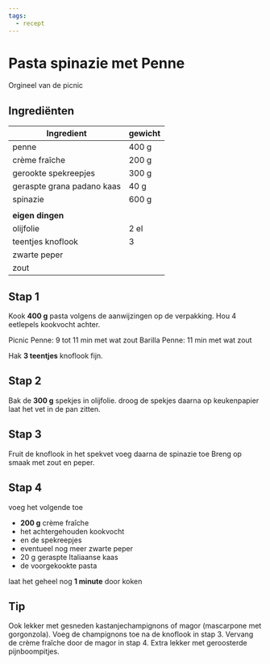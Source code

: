 ```yaml
---
tags:
  - recept
---
```


# Pasta spinazie met Penne

Orgineel van de picnic

## Ingrediënten

 | Ingredient | gewicht |
| ---- | ---- |
| penne | 400 g |
| crème fraîche | 200 g |
| gerookte spekreepjes | 300 g |
| geraspte grana padano kaas | 40 g |
| spinazie | 600 g |
|  |  |
| **eigen dingen** |  |
| olijfolie | 2 el |
| teentjes knoflook | 3 |
| zwarte peper |  |
| zout |  |

## Stap 1

Kook **400 g** pasta volgens de aanwijzingen op de verpakking.
Hou 4 eetlepels kookvocht achter.

Picnic Penne: 9 tot 11 min met wat zout
Barilla Penne: 11 min met wat zout

Hak **3 teentjes** knoflook fijn.

## Stap 2

Bak de **300 g** spekjes in olijfolie.
droog de spekjes daarna op keukenpapier
laat het vet in de pan zitten.

## Stap 3

Fruit de knoflook in het spekvet
voeg daarna de spinazie toe
Breng op smaak met zout en peper.

## Stap 4

voeg het volgende toe

- **200 g** crème fraîche
- het achtergehouden kookvocht
- en de spekreepjes
- eventueel nog meer zwarte peper
- 20 g geraspte Italiaanse kaas
- de  voorgekookte pasta

laat het geheel nog **1 minute** door koken

## Tip

Ook lekker met gesneden kastanjechampignons of magor (mascarpone met gorgonzola). Voeg de champignons toe na de knoflook in stap 3. Vervang de crème fraîche door de magor in stap 4. Extra lekker met geroosterde pijnboompitjes.
